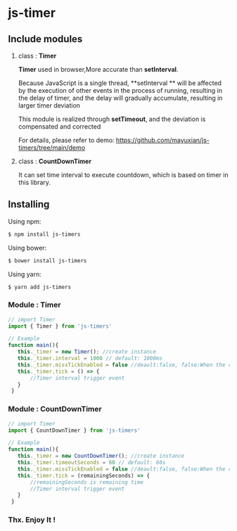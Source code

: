 # js-timer


## Include modules

1. class : **Timer**

   **Timer** used in browser,More accurate than **setInterval**.

   Because JavaScript is a single thread,  **setInterval ** will be affected by the execution of other events in the process of running, resulting in the delay of timer, and the delay will gradually accumulate, resulting in larger timer deviation

   This module is realized through **setTimeout**, and the deviation is compensated and corrected

   For details, please refer to demo: https://github.com/mayuxian/js-timers/tree/main/demo

2. class : **CountDownTimer**

   It can set time interval to execute countdown, which is based on timer in this library.



## Installing

Using npm:

```bash
$ npm install js-timers
```

Using bower:

```bash
$ bower install js-timers
```

Using yarn:

```bash
$ yarn add js-timers
```

 	

###  Module : Timer

``` javascript
// import Timer
import { Timer } from 'js-timers'

// Example
function main(){
   this._timer = new Timer(); //create instance
   this._timer.interval = 1000 // default: 1000ms
   this._timer.missTickEnabled = false //deault:false, false:When the countdown error exceeds the time interval, false will be executed immediately. true:Otherwise, miss the tick event.
   this._timer.tick = () => {
       //Timer interval trigger event
   }
 }
```



###  Module : CountDownTimer

```javascript
// import Timer
import { CountDownTimer } from 'js-timers'

// Example
function main(){
   this._timer = new CountDownTimer(); //create instance
   this._timer.timeoutSeconds = 60 // default: 60s
   this._timer.missTickEnabled = false //deault:false, false:When the countdown error exceeds the time interval, false will be executed immediately. true:Otherwise, miss the tick event.
   this._timer.tick = (remainingSeconds) => {
       //remainingSeconds is remaining time
       //Timer interval trigger event
   }
 }
```



### Thx. Enjoy It !

